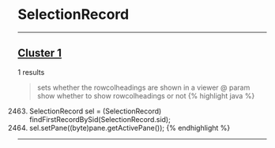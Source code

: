 # SelectionRecord

***

## [Cluster 1](./1)
1 results
> sets whether the rowcolheadings are shown in a viewer @ param show whether to show rowcolheadings or not 
{% highlight java %}
2463. SelectionRecord sel = (SelectionRecord) findFirstRecordBySid(SelectionRecord.sid);
2464. sel.setPane((byte)pane.getActivePane());
{% endhighlight %}

***

